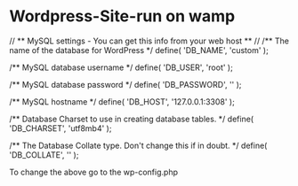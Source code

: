 # Wordpress-Site-run on wamp

// ** MySQL settings - You can get this info from your web host ** //
/** The name of the database for WordPress */
define( 'DB_NAME', 'custom' );

/** MySQL database username */
define( 'DB_USER', 'root' );

/** MySQL database password */
define( 'DB_PASSWORD', '' );

/** MySQL hostname */
define( 'DB_HOST', '127.0.0.1:3308' );

/** Database Charset to use in creating database tables. */
define( 'DB_CHARSET', 'utf8mb4' );

/** The Database Collate type. Don't change this if in doubt. */
define( 'DB_COLLATE', '' );


To change the above go to the wp-config.php

